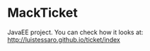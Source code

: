 # MackTicket
JavaEE project. You can check how it looks at: http://luistessaro.github.io/ticket/index

